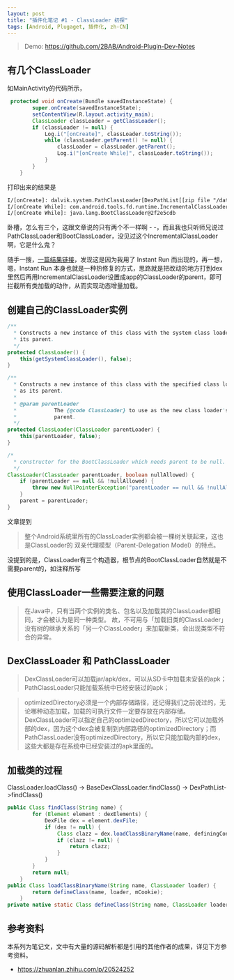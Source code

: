 ```yaml
---
layout: post
title: "插件化笔记 #1 - ClassLoader 初探"
tags: [Android, Plugaget, 插件化, zh-CN]
---
```


> Demo: https://github.com/2BAB/Android-Plugin-Dev-Notes

## 有几个ClassLoader

如MainActivity的代码所示，

```java
 protected void onCreate(Bundle savedInstanceState) {
        super.onCreate(savedInstanceState);
        setContentView(R.layout.activity_main);
        ClassLoader classLoader = getClassLoader();
        if (classLoader != null) {
            Log.i("[onCreate]", classLoader.toString());
            while (classLoader.getParent() != null) {
                classLoader = classLoader.getParent();
                Log.i("[onCreate While]", classLoader.toString());
            }
        }
    }
```

打印出来的结果是

```xml
I/[onCreate]: dalvik.system.PathClassLoader[DexPathList[[zip file "/data/app/example.com.classloaderdemo-1/base.apk"],nativeLibraryDirectories=[/vendor/lib, /system/lib]]]
I/[onCreate While]: com.android.tools.fd.runtime.IncrementalClassLoader@1d4251ea
I/[onCreate While]: java.lang.BootClassLoader@2f2e5cdb
```

卧槽，怎么有三个，这跟文章说的只有两个不一样啊 - -，而且我也只听师兄说过PathClassLoader和BootClassLoader，没见过这个IncrementalClassLoader啊，它是什么鬼？

<!--more-->

随手一搜，[一篇结果链接](http://www.cnblogs.com/coding-way/p/5443718.html)，发现这是因为我用了 Instant Run 而出现的，再一想，嗯，Instant Run 本身也就是一种热修复的方式，思路就是把改动的地方打到dex里然后再用IncrementalClassLoader设置成app的ClassLoader的parent，即可拦截所有类加载的动作，从而实现动态增量加载。



## 创建自己的ClassLoader实例

```java
/**
  * Constructs a new instance of this class with the system class loader as
  * its parent.
  */
protected ClassLoader() {
    this(getSystemClassLoader(), false);
}

/**
  * Constructs a new instance of this class with the specified class loader
  * as its parent.
  *
  * @param parentLoader
  *            The {@code ClassLoader} to use as the new class loader's
  *            parent.
  */
protected ClassLoader(ClassLoader parentLoader) {
    this(parentLoader, false);
}

/*
  * constructor for the BootClassLoader which needs parent to be null.
  */
ClassLoader(ClassLoader parentLoader, boolean nullAllowed) {
    if (parentLoader == null && !nullAllowed) {
        throw new NullPointerException("parentLoader == null && !nullAllowed");
    }
    parent = parentLoader;
}
```

文章提到

> 整个Android系统里所有的ClassLoader实例都会被一棵树关联起来，这也是ClassLoader的 双亲代理模型（Parent-Delegation Model）的特点。

没提到的是，ClassLoader有三个构造器，根节点的BootClassLoader自然就是不需要parent的，如注释所写


## 使用ClassLoader一些需要注意的问题

> 在Java中，只有当两个实例的类名、包名以及加载其的ClassLoader都相同，才会被认为是同一种类型。
> 故，不可用与「加载旧类的ClassLoader」没有树的继承关系的「另一个ClassLoader」来加载新类，会出现类型不符合的异常。


## DexClassLoader 和 PathClassLoader

> DexClassLoader可以加载jar/apk/dex，可以从SD卡中加载未安装的apk；
  PathClassLoader只能加载系统中已经安装过的apk；

> optimizedDirectory必须是一个内部存储路径，还记得我们之前说过的，无论哪种动态加载，加载的可执行文件一定要存放在内部存储。DexClassLoader可以指定自己的optimizedDirectory，所以它可以加载外部的dex，因为这个dex会被复制到内部路径的optimizedDirectory；而PathClassLoader没有optimizedDirectory，所以它只能加载内部的dex，这些大都是存在系统中已经安装过的apk里面的。

## 加载类的过程

ClassLoader.loadClass() -> BaseDexClassLoader.findClass() -> DexPathList->findClass()

```java
public Class findClass(String name) {
        for (Element element : dexElements) {
            DexFile dex = element.dexFile;
            if (dex != null) {
                Class clazz = dex.loadClassBinaryName(name, definingContext);
                if (clazz != null) {
                    return clazz;
                }
            }
        }
        return null;
    }
public Class loadClassBinaryName(String name, ClassLoader loader) {
        return defineClass(name, loader, mCookie);
    }
private native static Class defineClass(String name, ClassLoader loader, int cookie);
```

## 参考资料

本系列为笔记文，文中有大量的源码解析都是引用的其他作者的成果，详见下方参考资料。

- https://zhuanlan.zhihu.com/p/20524252



